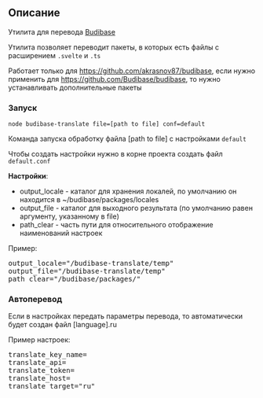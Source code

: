 ## Описание

Утилита для перевода [Budibase](https://github.com/akrasnov87/budibase)

Утилита позволяет переводит пакеты, в которых есть файлы с расширением `.svelte` и `.ts`

Работает только для https://github.com/akrasnov87/budibase, если нужно применить для https://github.com/Budibase/budibase, то нужно устанавливать дополнительные пакеты

### Запуск

`node budibase-translate file=[path to file] conf=default`

Команда запуска обработку файла [path to file] с настройками `default`

Чтобы создать настройки нужно в корне проекта создать файл `default.conf`

__Настройки__:
* output_locale - каталог для хранения локалей, по умолчанию он находится в ~/budibase/packages/locales
* output_file - каталог для выходного результата (по умолчанию равен аргументу, указанному в file)
* path_clear - часть пути для относительного отображение наименований настроек

Пример:
<pre>
output_locale="/budibase-translate/temp"
output_file="/budibase-translate/temp"
path_clear="/budibase/packages/"
</pre>

### Автоперевод

Если в настройках передать параметры перевода, то автоматически будет создан файл [language].ru

Пример настроек:
<pre>
translate_key_name=
translate_api=
translate_token=
translate_host=
translate_target="ru"
</pre>
